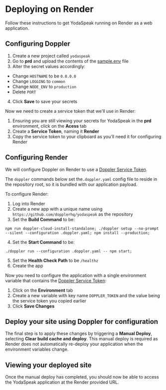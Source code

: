 # Deploying on Render

Follow these instructions to get YodaSpeak running on Render as a web application.

## Configuring Doppler

1. Create a new project called `yodaspeak`
2. Go to **prd** and upload the contents of the [sample.env](../sample.env) file
3. Alter the secret values accordingly:
  - Change `HOSTNAME` to be `0.0.0.0`
  - Change `LOGGING` to `common`
  - Change `NODE_ENV` to `production`
  - Delete `PORT`
4. Click **Save** to save your secrets

Now we need to create a service token that we'll use in Render:

1. Ensuring you are still viewing your secrets for YodaSpeak in the **prd** environment, click on the **Acess** tab
2. Create a **Service Token**, naming it **Render**
3. Copy the service token to your clipboard as you'll need it for configuring Render

## Configuring Render

<!-- todo(ryan): Remove `doppler-cloud-install-standalone` and `./doppler` once Render have updated the CLI to be v3.13.0 or greater -->

We will configure Doppler on Render to use a [Doppler Service Token](https://docs.doppler.com/docs/enclave-service-tokens).

The `doppler` commands below set the`.doppler.yaml` config file to reside in the repository root, so it is bundled with our application payload.

To configure Render:

1. Log into Render
2. Create a new app with a unique name using `https://github.com/dopplerhq/yodaspeak` as the repository
3. Set the **Build Command** to be:
```
npm run doppler-cloud-install-standalone; ./doppler setup --no-prompt --silent --configuration .doppler.yaml; npm install --production;
```
4. Set the **Start Command** to be:
```
./doppler run --configuration .doppler.yaml -- npm start;
```
5. Set the **Health Check Path** to be `/healthz`
6. Create the app

Now you need to configure the application with a single environment variable that contains the [Doppler Service Token](https://docs.doppler.com/docs/enclave-service-tokens):

1. Click on the **Environment** tab
2. Create a new variable with key name `DOPPLER_TOKEN` and the value being the service token you copied earlier
3. Click **Save Changes**

## Deploy your site using Doppler for configuration

The final step is to apply these changes by triggering a **Manual Deploy**, selecting **Clear build cache and deploy**. This manual deploy is required as Render does not automatically re-deploy your application when the environment variables change.

## Viewing your deployed site

Once the manual deploy has completed, you should now be able to access the YodaSpeak application at the Render provided URL.
